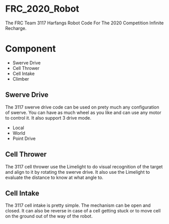 # FRC_2020_Robot
 
The FRC Team 3117 Harfangs Robot Code For The 2020 Competition Infinite Recharge.

# Component

* Swerve Drive
* Cell Thrower
* Cell Intake
* Climber

## Swerve Drive

The 3117 swerve drive code can be used on prety much any configuration of swerve.
You can have as much wheel as you like and can use any motor to control it.
It also support 3 drive mode.

* Local
* World
* Point Drive

## Cell Thrower

The 3117 cell thrower use the Limelight to do visual recognition of the target and align to it by rotating the swerve drive.
It also use the Limelight to evaluate the distance to know at what angle to.

## Cell Intake

The 3117 cell intake is pretty simple.
The mechanism can be open and closed.
It can also be reverse in case of a cell getting stuck or to move cell on the ground out of the way of the robot.
